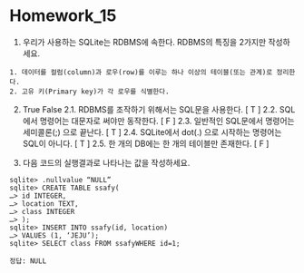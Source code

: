 # Homework_15

1. 우리가 사용하는 SQLite는 RDBMS에 속한다. RDBMS의 특징을 2가지만 작성하세요.   

```
1. 데이터를 컬럼(column)과 로우(row)를 이루는 하나 이상의 테이블(또는 관계)로 정리한다.
2. 고유 키(Primary key)가 각 로우를 식별한다.
```



2. True False
   2.1. RDBMS를 조작하기 위해서는 SQL문을 사용한다. [ T ]
   2.2. SQL에서 명령어는 대문자로 써야만 동작한다. [ F ]
   2.3. 일반적인 SQL문에서 명령어는 세미콜론(;) 으로 끝난다. [ T ]
   2.4. SQLite에서 dot(.) 으로 시작하는 명령어는 SQL이 아니다. [ T ]
   2.5. 한 개의 DB에는 한 개의 테이블만 존재한다.  [ F ] 




3. 다음 코드의 실행결과로 나타나는 값을 작성하세요.    

```
sqlite> .nullvalue “NULL”
sqlite> CREATE TABLE ssafy(
…> id INTEGER,
…> location TEXT,
…> class INTEGER
…> );
sqlite> INSERT INTO ssafy(id, location)
…> VALUES (1, ‘JEJU’);
sqlite> SELECT class FROM ssafyWHERE id=1;
```
```
정답: NULL
```
